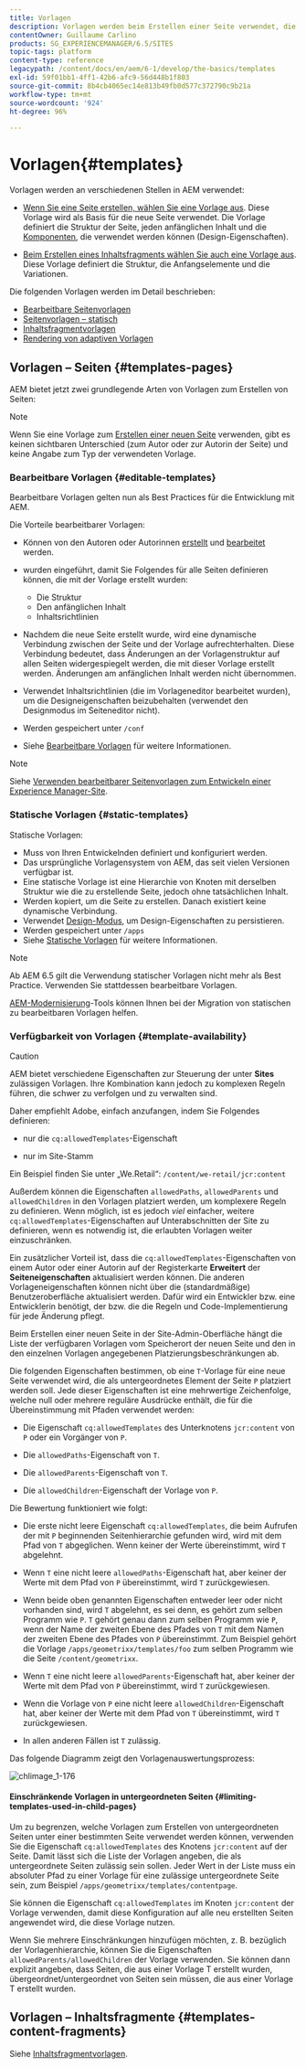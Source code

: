 ```yaml
---
title: Vorlagen
description: Vorlagen werden beim Erstellen einer Seite verwendet, die als Basis für die neue Seite verwendet wird.
contentOwner: Guillaume Carlino
products: SG_EXPERIENCEMANAGER/6.5/SITES
topic-tags: platform
content-type: reference
legacypath: /content/docs/en/aem/6-1/develop/the-basics/templates
exl-id: 59f01bb1-4ff1-42b6-afc9-56d448b1f803
source-git-commit: 8b4cb4065ec14e813b49fb0d577c372790c9b21a
workflow-type: tm+mt
source-wordcount: '924'
ht-degree: 96%

---
```


# Vorlagen{#templates}

Vorlagen werden an verschiedenen Stellen in AEM verwendet:

* [Wenn Sie eine Seite erstellen, wählen Sie eine Vorlage aus](#templates-pages). Diese Vorlage wird als Basis für die neue Seite verwendet. Die Vorlage definiert die Struktur der Seite, jeden anfänglichen Inhalt und die [Komponenten](/help/sites-authoring/default-components.md), die verwendet werden können (Design-Eigenschaften).

* [Beim Erstellen eines Inhaltsfragments wählen Sie auch eine Vorlage aus](#templates-content-fragments). Diese Vorlage definiert die Struktur, die Anfangselemente und die Variationen.

Die folgenden Vorlagen werden im Detail beschrieben:

* [Bearbeitbare Seitenvorlagen](/help/sites-developing/page-templates-editable.md)
* [Seitenvorlagen – statisch](/help/sites-developing/page-templates-static.md)
* [Inhaltsfragmentvorlagen](/help/sites-developing/content-fragment-templates.md)
* [Rendering von adaptiven Vorlagen](/help/sites-developing/templates-adaptive-rendering.md)

## Vorlagen – Seiten {#templates-pages}

AEM bietet jetzt zwei grundlegende Arten von Vorlagen zum Erstellen von Seiten:

>[!NOTE]
>
>Wenn Sie eine Vorlage zum [Erstellen einer neuen Seite](/help/sites-authoring/managing-pages.md#creating-a-new-page) verwenden, gibt es keinen sichtbaren Unterschied (zum Autor oder zur Autorin der Seite) und keine Angabe zum Typ der verwendeten Vorlage.

### Bearbeitbare Vorlagen {#editable-templates}

Bearbeitbare Vorlagen gelten nun als Best Practices für die Entwicklung mit AEM.

Die Vorteile bearbeitbarer Vorlagen:

* Können von den Autoren oder Autorinnen [erstellt](/help/sites-authoring/templates.md#creating-a-new-template-template-author) und [bearbeitet](/help/sites-authoring/templates.md#editing-a-template-structure-template-author) werden.

* wurden eingeführt, damit Sie Folgendes für alle Seiten definieren können, die mit der Vorlage erstellt wurden:

   * Die Struktur
   * Den anfänglichen Inhalt
   * Inhaltsrichtlinien

* Nachdem die neue Seite erstellt wurde, wird eine dynamische Verbindung zwischen der Seite und der Vorlage aufrechterhalten. Diese Verbindung bedeutet, dass Änderungen an der Vorlagenstruktur auf allen Seiten widergespiegelt werden, die mit dieser Vorlage erstellt werden. Änderungen am anfänglichen Inhalt werden nicht übernommen.
* Verwendet Inhaltsrichtlinien (die im Vorlageneditor bearbeitet wurden), um die Designeigenschaften beizubehalten (verwendet den Designmodus im Seiteneditor nicht).
* Werden gespeichert unter `/conf`
* Siehe [Bearbeitbare Vorlagen](/help/sites-developing/page-templates-editable.md) für weitere Informationen.

>[!NOTE]
>
>Siehe [Verwenden bearbeitbarer Seitenvorlagen zum Entwickeln einer Experience Manager-Site](https://experienceleague.adobe.com/docs/experience-manager-learn/sites/page-authoring/template-editor-feature-video-use.html?lang=de).

### Statische Vorlagen {#static-templates}

Statische Vorlagen:

* Muss von Ihren Entwickelnden definiert und konfiguriert werden.
* Das ursprüngliche Vorlagensystem von AEM, das seit vielen Versionen verfügbar ist.
* Eine statische Vorlage ist eine Hierarchie von Knoten mit derselben Struktur wie die zu erstellende Seite, jedoch ohne tatsächlichen Inhalt.
* Werden kopiert, um die Seite zu erstellen. Danach existiert keine dynamische Verbindung.
* Verwendet [Design-Modus](/help/sites-authoring/default-components-designmode.md), um Design-Eigenschaften zu persistieren.
* Werden gespeichert unter `/apps`
* Siehe [Statische Vorlagen](/help/sites-developing/page-templates-static.md) für weitere Informationen.

>[!NOTE]
>
>Ab AEM 6.5 gilt die Verwendung statischer Vorlagen nicht mehr als Best Practice. Verwenden Sie stattdessen bearbeitbare Vorlagen.
>
>[AEM-Modernisierung](modernization-tools.md)-Tools können Ihnen bei der Migration von statischen zu bearbeitbaren Vorlagen helfen.

### Verfügbarkeit von Vorlagen {#template-availability}

>[!CAUTION]
>
>AEM bietet verschiedene Eigenschaften zur Steuerung der unter **Sites** zulässigen Vorlagen. Ihre Kombination kann jedoch zu komplexen Regeln führen, die schwer zu verfolgen und zu verwalten sind.
>
>Daher empfiehlt Adobe, einfach anzufangen, indem Sie Folgendes definieren:
>
>* nur die `cq:allowedTemplates`-Eigenschaft
>
>* nur im Site-Stamm
>
>Ein Beispiel finden Sie unter „We.Retail“: `/content/we-retail/jcr:content`
>
>Außerdem können die Eigenschaften `allowedPaths`, `allowedParents` und `allowedChildren` in den Vorlagen platziert werden, um komplexere Regeln zu definieren. Wenn möglich, ist es jedoch *viel* einfacher, weitere `cq:allowedTemplates`-Eigenschaften auf Unterabschnitten der Site zu definieren, wenn es notwendig ist, die erlaubten Vorlagen weiter einzuschränken.
>
>Ein zusätzlicher Vorteil ist, dass die `cq:allowedTemplates`-Eigenschaften von einem Autor oder einer Autorin auf der Registerkarte **Erweitert** der **Seiteneigenschaften** aktualisiert werden können. Die anderen Vorlageneigenschaften können nicht über die (standardmäßige) Benutzeroberfläche aktualisiert werden. Dafür wird ein Entwickler bzw. eine Entwicklerin benötigt, der bzw. die die Regeln und Code-Implementierung für jede Änderung pflegt.

Beim Erstellen einer neuen Seite in der Site-Admin-Oberfläche hängt die Liste der verfügbaren Vorlagen vom Speicherort der neuen Seite und den in den einzelnen Vorlagen angegebenen Platzierungsbeschränkungen ab.

Die folgenden Eigenschaften bestimmen, ob eine `T`-Vorlage für eine neue Seite verwendet wird, die als untergeordnetes Element der Seite `P` platziert werden soll. Jede dieser Eigenschaften ist eine mehrwertige Zeichenfolge, welche null oder mehrere reguläre Ausdrücke enthält, die für die Übereinstimmung mit Pfaden verwendet werden:

* Die Eigenschaft `cq:allowedTemplates` des Unterknotens `jcr:content` von `P` oder ein Vorgänger von `P`.

* Die `allowedPaths`-Eigenschaft von `T`.

* Die `allowedParents`-Eigenschaft von `T`.

* Die `allowedChildren`-Eigenschaft der Vorlage von `P`.

Die Bewertung funktioniert wie folgt:

* Die erste nicht leere Eigenschaft `cq:allowedTemplates`, die beim Aufrufen der mit `P` beginnenden Seitenhierarchie gefunden wird, wird mit dem Pfad von `T` abgeglichen. Wenn keiner der Werte übereinstimmt, wird `T` abgelehnt.

* Wenn `T` eine nicht leere `allowedPaths`-Eigenschaft hat, aber keiner der Werte mit dem Pfad von `P` übereinstimmt, wird `T` zurückgewiesen.

* Wenn beide oben genannten Eigenschaften entweder leer oder nicht vorhanden sind, wird `T` abgelehnt, es sei denn, es gehört zum selben Programm wie `P`. `T` gehört genau dann zum selben Programm wie `P`, wenn der Name der zweiten Ebene des Pfades von `T` mit dem Namen der zweiten Ebene des Pfades von `P` übereinstimmt. Zum Beispiel gehört die Vorlage `/apps/geometrixx/templates/foo` zum selben Programm wie die Seite `/content/geometrixx`.

* Wenn `T` eine nicht leere `allowedParents`-Eigenschaft hat, aber keiner der Werte mit dem Pfad von `P` übereinstimmt, wird `T` zurückgewiesen.

* Wenn die Vorlage von `P` eine nicht leere `allowedChildren`-Eigenschaft hat, aber keiner der Werte mit dem Pfad von `T` übereinstimmt, wird `T` zurückgewiesen.

* In allen anderen Fällen ist `T` zulässig.

Das folgende Diagramm zeigt den Vorlagenauswertungsprozess:

![chlimage_1-176](assets/chlimage_1-176.png)

#### Einschränkende Vorlagen in untergeordneten Seiten {#limiting-templates-used-in-child-pages}

Um zu begrenzen, welche Vorlagen zum Erstellen von untergeordneten Seiten unter einer bestimmten Seite verwendet werden können, verwenden Sie die Eigenschaft `cq:allowedTemplates` des Knotens `jcr:content` auf der Seite. Damit lässt sich die Liste der Vorlagen angeben, die als untergeordnete Seiten zulässig sein sollen. Jeder Wert in der Liste muss ein absoluter Pfad zu einer Vorlage für eine zulässige untergeordnete Seite sein, zum Beispiel `/apps/geometrixx/templates/contentpage`.

Sie können die Eigenschaft `cq:allowedTemplates` im Knoten `jcr:content` der Vorlage verwenden, damit diese Konfiguration auf alle neu erstellten Seiten angewendet wird, die diese Vorlage nutzen.

Wenn Sie mehrere Einschränkungen hinzufügen möchten, z. B. bezüglich der Vorlagenhierarchie, können Sie die Eigenschaften `allowedParents/allowedChildren` der Vorlage verwenden. Sie können dann explizit angeben, dass Seiten, die aus einer Vorlage T erstellt wurden, übergeordnet/untergeordnet von Seiten sein müssen, die aus einer Vorlage T erstellt wurden.

## Vorlagen – Inhaltsfragmente {#templates-content-fragments}

Siehe [Inhaltsfragmentvorlagen](/help/sites-developing/content-fragment-templates.md).
